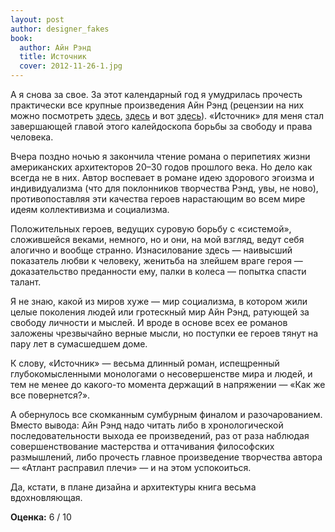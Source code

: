 ```yaml
---
layout: post
author: designer_fakes
book:
  author: Айн Рэнд
  title: Источник
  cover: 2012-11-26-1.jpg
---
```


А я снова за свое. За этот календарный год я умудрилась прочесть практически все крупные произведения Айн Рэнд (рецензии на них можно посмотреть [здесь](/2012/02/22/atlant-raspravil-plechi.html), [здесь](/2012/05/02/my-zhivye.html) и вот [здесь](/2012/05/11/gimn.html)). «Источник» для меня стал завершающей главой этого калейдоскопа борьбы за свободу и права человека.

Вчера поздно ночью я закончила чтение романа о перипетиях жизни американских архитекторов 20–30 годов прошлого века. Но дело как всегда не в них. Автор воспевает в романе идею здорового эгоизма и индивидуализма (что для поклонников творчества Рэнд, увы, не ново), противопоставляя эти качества героев нарастающим во всем мире идеям коллективизма и социализма.

Положительных героев, ведущих суровую борьбу с «системой», сложившейся веками, немного, но и они, на мой взгляд, ведут себя алогично и вообще странно. Изнасилование здесь — наивысший показатель любви к человеку, женитьба на злейшем враге героя — доказательство преданности ему, палки в колеса — попытка спасти талант.

Я не знаю, какой из миров хуже — мир социализма, в котором жили целые поколения людей или гротескный мир Айн Рэнд, ратующей за свободу личности и мыслей. И вроде в основе всех ее романов заложены чрезвычайно верные мысли, но поступки ее героев тянут на пару лет в сумасшедшем доме.

К слову, «Источник» — весьма длинный роман, испещренный глубокомысленными монологами о несовершенстве мира и людей, и тем не менее до какого-то момента держащий в напряжении — «Как же все повернется?».

А обернулось все скомканным сумбурным финалом и разочарованием. Вместо вывода: Айн Рэнд надо читать либо в хронологической последовательности выхода ее произведений, раз от раза наблюдая совершенствование мастерства и оттачивания философских размышлений, либо прочесть главное произведение творчества автора — «Атлант расправил плечи» — и на этом успокоиться.

Да, кстати, в плане дизайна и архитектуры книга весьма вдохновляющая.

**Оценка:** 6 / 10
